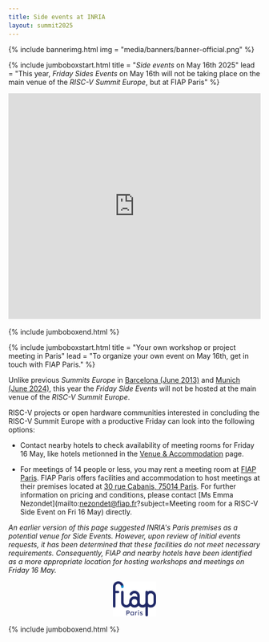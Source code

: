 ```yaml
---
title: Side events at INRIA
layout: summit2025
---
```


{% include bannerimg.html
    img = "media/banners/banner-official.png"
%}

{% include jumboboxstart.html
	title = "*Side events* on May 16th 2025"
	lead = "This year, *Friday Sides Events* on May 16th will not be taking place on the main venue of the *RISC-V Summit Europe*, but at FIAP Paris"
%}

<iframe src="https://www.google.com/maps/embed?pb=!1m18!1m12!1m3!1d7517.091614952042!2d2.339818999305587!3d48.82891195811259!2m3!1f0!2f0!3f0!3m2!1i1024!2i768!4f13.1!3m3!1m2!1s0x47e671bc17c61afb%3A0x189e78ebb0a8e7b4!2sFIAP%20Paris!5e1!3m2!1sfr!2sfr!4v1741629011283!5m2!1sfr!2sfr" width="100%" height="450" style="border:0;" allowfullscreen="" loading="lazy" referrerpolicy="no-referrer-when-downgrade"></iframe>

{% include jumboboxend.html %}

{% include jumboboxstart.html
	title = "Your own workshop or project meeting in Paris"
	lead = "To organize your own event on May 16th, get in touch with FIAP Paris."
%}

Unlike previous *Summits Europe* in [Barcelona (June
2013)](https://riscv-europe.org/summit/2023/side-events) and [Munich
(June 2024)](https://riscv-europe.org/summit/2024/sideevents), this
year the *Friday Side Events* will not be hosted at the main
venue of the *RISC-V Summit Europe*.

RISC-V projects or open hardware communities interested in concluding
the RISC-V Summit Europe with a productive Friday can look into the
following options:

 - Contact nearby hotels to check availability of meeting rooms for
   Friday 16 May, like hotels metionned in the [Venue &
   Accommodation](https://riscv-europe.org/summit/2025/venue) page.

 - For meetings of 14 people or less, you may rent a meeting room at
   [FIAP Paris](https://www.fiap.paris/en). FIAP Paris offers
   facilities and accommodation to host meetings at their premises
   located at [30 rue Cabanis, 75014
   Paris](https://maps.app.goo.gl/xgC3pgiuuqeUmN3S6). For further
   information on pricing and conditions, please contact [Ms Emma
   Nezondet](mailto:nezondet@fiap.fr?subject=Meeting room for a RISC-V
   Side Event on Fri 16 May) directly.

*An earlier version of this page suggested INRIA's Paris premises as a
potential venue for Side Events. However, upon review of initial
events requests, it has been determined that these facilities do not
meet necessary requirements. Consequently, FIAP and nearby hotels have
been identified as a more appropriate location for hosting workshops
and meetings on Friday 16 May.*

<p align="center"><a href="https://www.fiap.paris/en"><img src="media/logos/FIAP.svg" alt="FIAP" height="70"></a></p>

{% include jumboboxend.html %}
